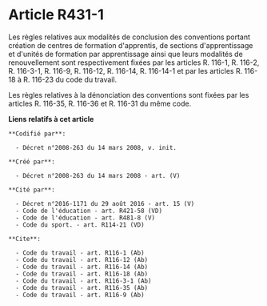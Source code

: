 # Article R431-1

Les règles relatives aux modalités de conclusion des conventions portant création de centres de formation d'apprentis, de
sections d'apprentissage et d'unités de formation par apprentissage ainsi que leurs modalités de renouvellement sont
respectivement fixées par les articles R. 116-1, R. 116-2, R. 116-3-1, R. 116-9, R. 116-12, R. 116-14, R. 116-14-1 et par les
articles R. 116-18 à R. 116-23 du code du travail. 

Les règles relatives à la dénonciation des conventions sont fixées par les articles R. 116-35, R. 116-36 et R. 116-31 du même
code.

**Liens relatifs à cet article**

	**Codifié par**:

	  - Décret n°2008-263 du 14 mars 2008, v. init.

	**Créé par**:

	  - Décret n°2008-263 du 14 mars 2008 - art. (V)

	**Cité par**:

	  - Décret n°2016-1171 du 29 août 2016 - art. 15 (V)
	  - Code de l'éducation - art. R421-58 (VD)
	  - Code de l'éducation - art. R481-8 (V)
	  - Code du sport. - art. R114-21 (VD)

	**Cite**:

	  - Code du travail - art. R116-1 (Ab)
	  - Code du travail - art. R116-12 (Ab)
	  - Code du travail - art. R116-14 (Ab)
	  - Code du travail - art. R116-18 (Ab)
	  - Code du travail - art. R116-3-1 (Ab)
	  - Code du travail - art. R116-35 (Ab)
	  - Code du travail - art. R116-9 (Ab)
